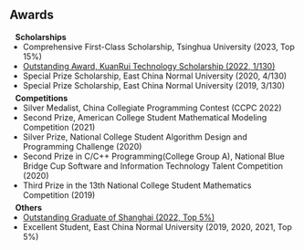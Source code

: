 ## Awards

<h4 style="margin:0 10px 0;">Scholarships</h4>

<ul style="margin:0 0 5px;">
  <li><autocolor>Comprehensive First-Class Scholarship, Tsinghua University (2023, Top 15%)</autocolor></li>
  <li><a href="https://www.cs.ecnu.edu.cn/17/59/c19867a399193/page.html/"><autocolor>Outstanding Award, KuanRui Technology Scholarship (2022, 1/130)</autocolor></a></li>
  <li><autocolor>Special Prize Scholarship, East China Normal University (2020, 4/130)</autocolor></li>
  <li><autocolor>Special Prize Scholarship, East China Normal University (2019, 3/130)</autocolor></li>
</ul>

<h4 style="margin:0 10px 0;">Competitions</h4>

<ul style="margin:0 0 5px;">
  <li><autocolor>Silver Medalist, China Collegiate Programming Contest (CCPC 2022)</autocolor></li>
  <li><autocolor>Second Prize, American College Student Mathematical Modeling Competition (2021)</autocolor></li>
  <li><autocolor>Silver Prize, National College Student Algorithm Design and Programming Challenge (2020)</autocolor></li>
  <li><autocolor>Second Prize in C/C++ Programming(College Group A), National Blue Bridge Cup Software and Information Technology Talent Competition (2020)</autocolor></li>
  <li><autocolor>Third Prize in the 13th National College Student Mathematics Competition (2019)</autocolor></li>
</ul>

<h4 style="margin:0 10px 0;">Others</h4>

<ul style="margin:0 0 20px;">
  <li><a href="https://mp.weixin.qq.com/s/ARsVZ92H7yHd6Bf6SuOpng"><autocolor>Outstanding Graduate of Shanghai (2022, Top 5%)</autocolor></a></li>
  <li><autocolor>Excellent Student, East China Normal University (2019, 2020, 2021, Top 5%)</autocolor></li>
</ul>
